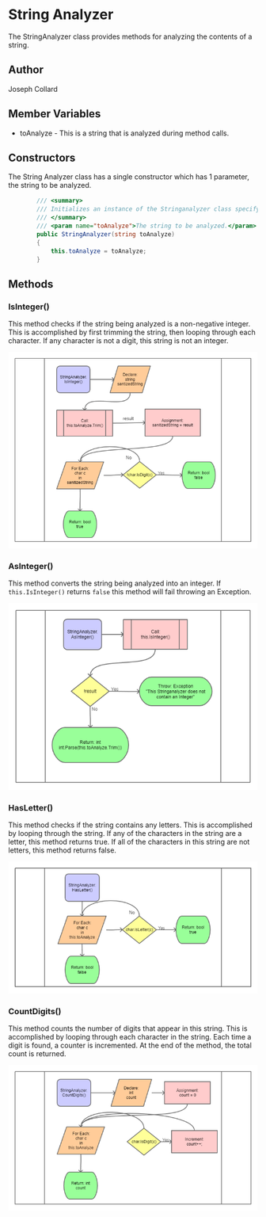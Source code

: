 # String Analyzer

The StringAnalyzer class provides methods for analyzing the contents of a string.

## Author

Joseph Collard

## Member Variables

* toAnalyze - This is a string that is analyzed during method calls.

## Constructors

The String Analyzer class has a single constructor which has 1 parameter, the string to be analyzed.

```csharp
        /// <summary>
        /// Initializes an instance of the Stringanalyzer class specifying the string to be analyzed.
        /// </summary>
        /// <param name="toAnalyze">The string to be analyzed.</param>
        public StringAnalyzer(string toAnalyze)
        {
            this.toAnalyze = toAnalyze;
        }
```

## Methods

### IsInteger()

This method checks if the string being analyzed is a non-negative integer. This is accomplished
by first trimming the string, then looping through each character. If any character is not a digit,
this string is not an integer.

![Is Integer](../../../diagrams/IsInteger.png)

### AsInteger()

This method converts the string being analyzed into an integer. If `this.IsInteger()` returns `false`
this method will fail throwing an Exception.

![As Integer](../../../diagrams/AsInteger.png)

### HasLetter()

This method checks if the string contains any letters. This is accomplished by looping through the string.
If any of the characters in the string are a letter, this method returns true. If all of the characters in this string
are not letters, this method returns false.

![Has Letter](../../../diagrams/HasLetter.png)

### CountDigits()

This method counts the number of digits that appear in this string. This is accomplished by looping through each
character in the string. Each time a digit is found, a counter is incremented. At the end of the method, the total count
is returned.

![Count Digits](../../../diagrams/CountDigits.png)